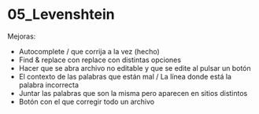 # 05_Levenshtein

Mejoras:

- Autocomplete / que corrija a la vez (hecho)
- Find & replace con replace con distintas opciones 
- Hacer que se abra archivo no editable y que se edite al pulsar un botón
- El contexto de las palabras que están mal / La línea donde está la palabra incorrecta 
- Juntar las palabras que son la misma pero aparecen en sitios distintos 
- Botón con el que corregir todo un archivo 
